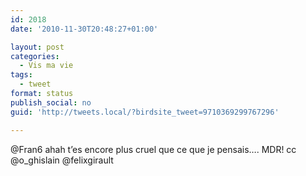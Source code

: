 ```yaml
---
id: 2018
date: '2010-11-30T20:48:27+01:00'

layout: post
categories:
  - Vis ma vie
tags:
  - tweet
format: status
publish_social: no
guid: 'http://tweets.local/?birdsite_tweet=9710369299767296'

---
```


@Fran6 ahah t’es encore plus cruel que ce que je pensais…. MDR! cc @o\_ghislain @felixgirault